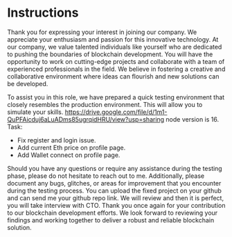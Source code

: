 # Instructions

Thank you for expressing your interest in joining our company. We appreciate your enthusiasm and passion for this innovative technology. At our company, we value talented individuals like yourself who are dedicated to pushing the boundaries of blockchain development. You will have the opportunity to work on cutting-edge projects and collaborate with a team of experienced professionals in the field. We believe in fostering a creative and collaborative environment where ideas can flourish and new solutions can be developed.

To assist you in this role, we have prepared a quick testing environment that closely resembles the production environment. This will allow you to simulate your skills.
<https://drive.google.com/file/d/1m1-QuPFAicduj6aLuADms85ugrqidHRU/view?usp=sharing> node version is 16.
Task:

- Fix register and login issue.
- Add current Eth price on profile page.
- Add Wallet connect on profile page.

Should you have any questions or require any assistance during the testing phase, please do not hesitate to reach out to me.
Additionally, please document any bugs, glitches, or areas for improvement that you encounter during the testing process. You can upload the fixed project on your github and can send me your github repo link.
We will review and then it is perfect, you will take interview with CTO.
Thank you once again for your contribution to our blockchain development efforts. We look forward to reviewing your findings and working together to deliver a robust and reliable blockchain solution.